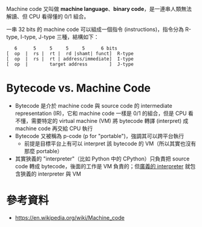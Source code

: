Machine code 又叫做 **machine language**、**binary code**，是一連串人類無法解讀、但 CPU 看得懂的 0/1 組合。

一串 32 bits 的 machine code 可以組成一個指令 (instructions)，指令分為 R-type, I-type, J-type 三種，結構如下：

```plaintext
   6      5     5     5     5      6 bits
[  op  |  rs |  rt |  rd |shamt| funct]  R-type
[  op  |  rs |  rt | address/immediate]  I-type
[  op  |        target address        ]  J-type
```

# Bytecode vs. Machine Code

- Bytecode 是介於 machine code 與 source code 的 intermediate representation (IR)，它和 machine code 一樣是 0/1 的組合，但是 CPU 看不懂，需要特定的 virtual machine (VM) 將 bytecode 轉譯 (interpret) 成 machine code 再交給 CPU 執行
- Bytecode 又被稱為 p-code (p for "portable")，強調其可以跨平台執行
    - 前提是目標平台上有可以 interpret 該 bytecode 的 VM（所以其實也沒有那麼 portable）
- 其實狹義的 "interpreter"（比如 Python 中的 CPython）只負責把 source code 轉成 bytecode，後面的工作是 VM 負責的；但[廣義的 interpreter](</Computer Science/Compilation vs Interpretation.md>) 就包含狹義的 interpreter 與 VM

# 參考資料

- <https://en.wikipedia.org/wiki/Machine_code>
